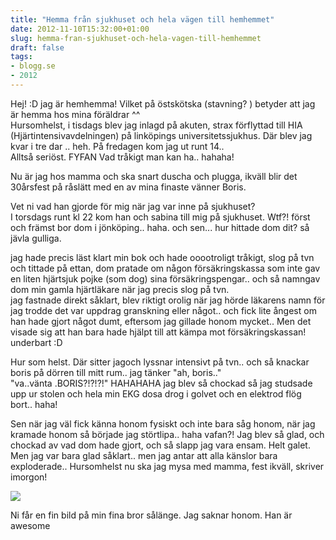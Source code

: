 ```yaml
---
title: "Hemma från sjukhuset och hela vägen till hemhemmet"
date: 2012-11-10T15:32:00+01:00
slug: hemma-fran-sjukhuset-och-hela-vagen-till-hemhemmet
draft: false
tags:
- blogg.se
- 2012
---
```

Hej! :D jag är hemhemma! Vilket på östskötska (stavning? ) betyder att jag är hemma hos mina föräldrar ^^  
Hursomhelst, i tisdags blev jag inlagd på akuten, strax förflyttad till HIA (Hjärtintensivavdelningen) på linköpings universitetssjukhus. Där blev jag kvar i tre dar .. heh. På fredagen kom jag ut runt 14..  
Alltså seriöst. FYFAN Vad tråkigt man kan ha.. hahaha!

Nu är jag hos mamma och ska snart duscha och plugga, ikväll blir det 30årsfest på råslätt med en av mina finaste vänner Boris.  
  
Vet ni vad han gjorde för mig när jag var inne på sjukhuset?  
I torsdags runt kl 22 kom han och sabina till mig på sjukhuset. Wtf?! först och främst bor dom i jönköping.. haha. och sen... hur hittade dom dit? så jävla gulliga.  
  
jag hade precis läst klart min bok och hade ooootroligt tråkigt, slog på tvn och tittade på ettan, dom pratade om någon försäkringskassa som inte gav en liten hjärtsjuk pojke (som dog) sina försäkringspengar.. och så namngav dom min gamla hjärtläkare när jag precis slog på tvn.  
jag fastnade direkt såklart, blev riktigt orolig när jag hörde läkarens namn för jag trodde det var uppdrag granskning eller något.. och fick lite ångest om han hade gjort något dumt, eftersom jag gillade honom mycket.. Men det visade sig att han bara hade hjälpt till att kämpa mot försäkringskassan! underbart :D  
  
Hur som helst. Där sitter jagoch lyssnar intensivt på tvn.. och så knackar boris på dörren till mitt rum.. jag tänker "ah, boris.."  
"va..vänta .BORIS?!?!?!" HAHAHAHA jag blev så chockad så jag studsade upp ur stolen och hela min EKG dosa drog i golvet och en elektrod flög bort.. haha!  
  
Sen när jag väl fick känna honom fysiskt och inte bara såg honom, när jag kramade honom så började jag störtlipa.. haha vafan?! Jag blev så glad, och chockad av vad dom hade gjort, och så slapp jag vara ensam. Helt galet. Men jag var bara glad såklart.. men jag antar att alla känslor bara exploderade.. Hursomhelst nu ska jag mysa med mamma, fest ikväll, skriver imorgon!  
  

![](/assets/images/blogg.se/wp_000243_509e6545ddf2b338cd0018e8.jpg)

Ni får en fin bild på min fina bror sålänge. Jag saknar honom. Han är awesome